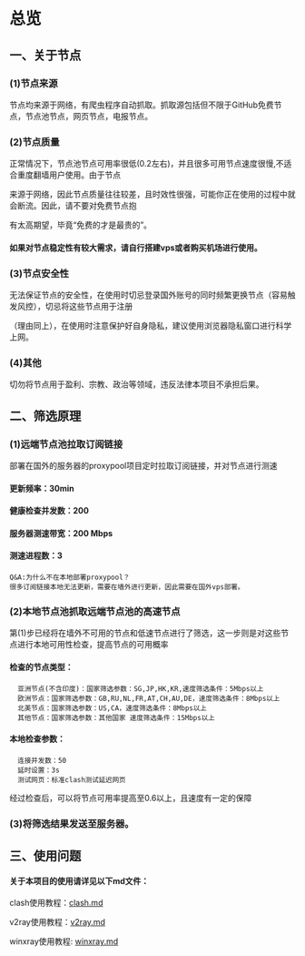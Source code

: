 # 总览
## 一、关于节点

### (1)节点来源
节点均来源于网络，有爬虫程序自动抓取。抓取源包括但不限于GitHub免费节点，节点池节点，网页节点，电报节点。
### (2)节点质量
 正常情况下，节点池节点可用率很低(0.2左右)，并且很多可用节点速度很慢,不适合重度翻墙用户使用。由于节点
       
来源于网络，因此节点质量往往较差，且时效性很强，可能你正在使用的过程中就会断流。因此，请不要对免费节点抱
    
有太高期望，毕竟“免费的才是最贵的”。
#### 如果对节点稳定性有较大需求，请自行搭建vps或者购买机场进行使用。
### (3)节点安全性
 无法保证节点的安全性，在使用时切忌登录国外账号的同时频繁更换节点（容易触发风控），切忌将这些节点用于注册
 
 （理由同上），在使用时注意保护好自身隐私，建议使用浏览器隐私窗口进行科学上网。
### (4)其他
  切勿将节点用于盈利、宗教、政治等领域，违反法律本项目不承担后果。
 
## 二、筛选原理
### (1)远端节点池拉取订阅链接
部署在国外的服务器的proxypool项目定时拉取订阅链接，并对节点进行测速
   #### 更新频率：30min
   #### 健康检查并发数：200
   #### 服务器测速带宽：200 Mbps
   #### 测速进程数：3
    Q&A:为什么不在本地部署proxypool？
    很多订阅链接本地无法更新，需要在墙外进行更新，因此需要在国外vps部署。
### (2)本地节点池抓取远端节点池的高速节点
第(1)步已经将在墙外不可用的节点和低速节点进行了筛选，这一步则是对这些节点进行本地可用性检查，提高节点的可用概率
 #### 检查的节点类型：
      亚洲节点(不含印度)：国家筛选参数：SG,JP,HK,KR,速度筛选条件：5Mbps以上
      欧洲节点：国家筛选参数：GB,RU,NL,FR,AT,CH,AU,DE，速度筛选条件：8Mbps以上
      北美节点：国家筛选参数：US,CA，速度筛选条件：8Mbps以上
      其他节点：国家筛选参数：其他国家 速度筛选条件：15Mbps以上
 #### 本地检查参数：
      连接并发数：50
      延时设置：3s
      测试网页：标准clash测试延迟网页
经过检查后，可以将节点可用率提高至0.6以上，且速度有一定的保障
### (3)将筛选结果发送至服务器。
## 三、使用问题
#### 关于本项目的使用请详见以下md文件：
clash使用教程：[clash.md](Clash.md)

v2ray使用教程：[v2ray.md](V2ray.md)

winxray使用教程: [winxray.md](Winxray.md)
      
    
     

   
